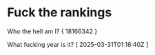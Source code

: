 # Fuck the rankings

Who the hell am I?
{ 18166342 }

What fucking year is it?
[ 2025-03-31T01:16:40Z ]
